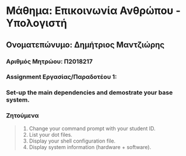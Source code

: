 # Μάθημα: Επικοινωνία Ανθρώπου - Υπολογιστή
## Ονοματεπώνυμο: Δημήτριος Μαντζιώρης
### Αριθμός Μητρώου: Π2018217 
### Assignment Εργασίας/Παραδοτέου 1: 
###   Set-up the main dependencies and demostrate your base system.
### Ζητούμενα
> 1. Change your command prompt with your student ID.
> 2. List your dot files.
> 3. Display your shell configuration file.
> 4. Display system information (hardware + software).
